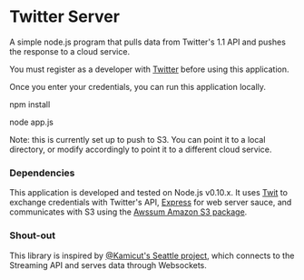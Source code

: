 Twitter Server
==============

A simple node.js program that pulls data from Twitter's 1.1 API and pushes the response to a cloud service.

You must register as a developer with [Twitter](https://dev.twitter.com/) before using this application.

Once you enter your credentials, you can run this application locally.

npm install

node app.js

Note: this is currently set up to push to S3. You can point it to a local directory, or modify accordingly to point it to a different cloud service.

### Dependencies

This application is developed and tested on Node.js v0.10.x. It uses [Twit](https://github.com/ttezel/twit) to exchange credentials with Twitter's API, [Express](https://github.com/visionmedia/express) for web server sauce, and communicates with S3 using the [Awssum Amazon S3 package](https://github.com/awssum/awssum-amazon-s3).

### Shout-out

This library is inspired by [@Kamicut's Seattle project](https://github.com/kamicut/seattle), which connects to the Streaming API and serves data through Websockets.
